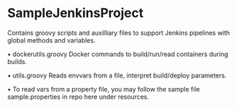 
# SampleJenkinsProject
Contains groovy scripts and auxilliary files to support Jenkins pipelines with global methods and variables. 

• dockerutils.groovy Docker commands to build/run/read containers during builds.

• utils.groovy Reads envvars from a file, interpret build/deploy parameters.

• To read vars from a property file, you may follow the sample file sample.properties in repo here under resources.

